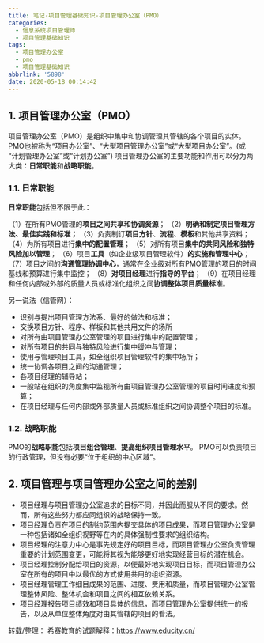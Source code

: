 ```yaml
---
title: 笔记-项目管理基础知识-项目管理办公室（PMO）
categories:
  - 信息系统项目管理师
  - 项目管理基础知识
tags:
  - 项目管理办公室
  - pmo
  - 项目管理基础知识
abbrlink: '5898'
date: 2020-05-18 00:14:42
---
```



## 1. 项目管理办公室（PMO）

项目管理办公室（PMO）是组织中集中和协调管理其管辖的各个项目的实体。
PMO也被称为“项目办公室”、“大型项目管理办公室”或“大型项目办公室”。(或 “计划管理办公室”或“计划办公室”)
项目管理办公室的主要功能和作用可以分为两大类：**日常职能**和**战略职能**。
<!-- more -->

### 1.1. 日常职能

**日常职能**包括但不限于此：

（1）在所有PMO管理的**项目之间共享和协调资源**；
（2）**明确和制定项目管理方法、最佳实践和标准；**
（3）负责制订**项目方针**、**流程**、**模板**和其他共享资料；
（4）为所有项目进行**集中的配置管理**；
（5）对所有项目**集中的共同风险和独特风险加以管理**；
（6）项目**工具**（如企业级项目管理软件）**的实施和管理中心**；
（7）项目之间的**沟通管理协调中心**，通常在企业级对所有PMO管理的项目的时间基线和预算进行集中监控；
（8）**对项目经理**进行**指导的平台**；
（9）在项目经理和任何内部或外部的质量人员或标准化组织之间**协调整体项目质量标准**。

另一说法（信管网）：

- 识别与提出项目管理方法系、最好的做法和标准；
- 交换项目方针、程序、样板和其他共用文件的场所
- 对所有由项目管理办公室管理的项目进行集中的配置管理；
- 对所有项目的共同与独特风险进行集中缓冲与管理；
- 使用与管理项目工具，如全组织项目管理软件的集中场所；
- 统一协调各项目之间的沟通管理；
- 各项目经理的辅导站；
- 一般站在组织的角度集中监视所有由项目管理办公室管理的项目时间进度和预算；
- 在项目经理与任何内部或外部质量人员或标准组织之间协调整个项目的标准。

### 1.2. 战略职能

PMO的**战略职能**包括**项目组合管理**、**提高组织项目管理水平**。
PMO可以负责项目的行政管理，但没有必要“位于组织的中心区域”。

## 2. 项目管理与项目管理办公室之间的差别

- 项目经理与项目管理办公室追求的目标不同，并因此而服从不同的要求。然而，所有这些努力都应同组织的战略保持一致。
- 项目经理负责在项目的制约范围内提交具体的项目成果，而项目管理办公室是一种包括诸如全组织视野等在内的具体强制性要求的组织结构。
- 项目经理的注意力中心是事先规定好的项目目标，而项目管理办公室负责管理重要的计划范围变更，可能将其视为能够更好地实现经营目标的潜在机会。
- 项目经理控制分配给项目的资源，以便最好地实现项目目标，而项目管理办公室在所有的项目中以最优的方式使用共用的组织资源。
- 项目经理管理工作细目成果的范围、进度、费用和质量，而项目管理办公室管理整体风险、整体机会和项目之间的相互依赖关系。
- 项目经理报告项目绩效和项目具体的信息，而项目管理办公室提供统一的报告，以及从单位整体角度对由其管辖的项目的看法。

转载/整理：
希赛教育的试题解释：<https://www.educity.cn/>
